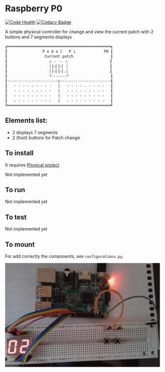 # Raspberry P0

[![Code Health](https://landscape.io/github/PedalPi/Raspberry-P0/master/landscape.svg?style=flat-square)](https://landscape.io/github/PedalPi/Raspberry-P0/master) [![Codacy Badge]()]()

A simple physical controller for change and view the current patch with 2 buttons and 7 segments displays

```
╔═══════════════════════════════════════════════╗
║                P e d a l   P i             P0 ║
║                 Current patch                 ║
║                   ┌ ⎯  ⎯  ┐                   ║
║                   |⎥⎯⎜⎥⎯⎜ |                   ║
║                   |⎥⎯⎜⎥⎯⎜.|                   ║
║                   └-------┘                   ║
║-----------------------┬-----------------------╢
║   - - - - - - - - -   |   - - - - - - - - -   ║
║   - - - - - - - - -   |   - - - - - - - - -   ║
║   - - - - - - - - -   |   - - - - - - - - -   ║
║   - - - - - - - - -   |   - - - - - - - - -   ║
╚═══════════════════════════════════════════════╝
```

## Elements list:

 - 2 displays 7 segments
 - 2 (foot) buttons for Patch change

## To install

It requires [Physical project](http://github.com/PedalPi/Physical).

Not implemented yet

## To run

Not implemented yet

## To test

Not implemented yet

## To mount

For add correctly the components, see `configurations.py`.

![P0 in a protoboard](docs/Example.jpg)